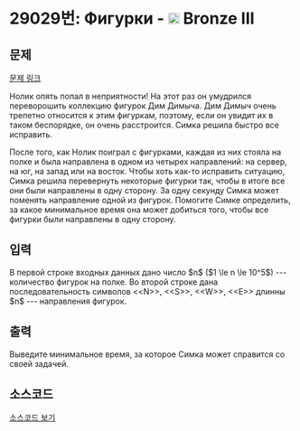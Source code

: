 # 29029번: Фигурки - <img src="https://static.solved.ac/tier_small/3.svg" style="height:20px" /> Bronze III

<!-- performance -->

<!-- 문제 제출 후 깃허브에 푸시를 했을 때 제출한 코드의 성능이 입력될 공간입니다.-->

<!-- end -->

## 문제

[문제 링크](https://boj.kr/29029)


<p>Нолик опять попал в неприятности! На этот раз он умудрился переворошить коллекцию фигурок Дим Димыча. Дим Димыч очень трепетно относится к этим фигуркам, поэтому, если он увидит их в таком беспорядке, он очень расстроится. Симка решила быстро все исправить.</p>

<p>После того, как Нолик поиграл с фигурками, каждая из них стояла на полке и была направлена в одном из четырех направлений: на сервер, на юг, на запад или на восток. Чтобы хоть как-то исправить ситуацию, Симка решила перевернуть некоторые фигурки так, чтобы в итоге все они были направлены в одну сторону. За одну секунду Симка может поменять направление одной из фигурок. Помогите Симке определить, за какое минимальное время она может добиться того, чтобы все фигурки были направлены в одну сторону.</p>



## 입력


<p>В первой строке входных данных дано число $n$ ($1 \le n \le 10^5$) --- количество фигурок на полке. Во второй строке дана последовательность символов &lt;&lt;N&gt;&gt;, &lt;&lt;S&gt;&gt;, &lt;&lt;W&gt;&gt;, &lt;&lt;E&gt;&gt; длинны $n$ --- направления фигурок.</p>



## 출력


<p>Выведите минимальное время, за которое Симка может справится со своей задачей.</p>



## 소스코드

[소스코드 보기](Фигурки.cpp)